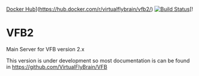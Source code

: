 [Docker Hub](https://www.shippable.com/assets/images/logos/docker-hub.jpg)](https://hub.docker.com/r/virtualflybrain/vfb2/)
[![Build Status](https://travis-ci.org/VirtualFlyBrain/VFB2.svg?branch=master)](https://travis-ci.org/VirtualFlyBrain/VFB2)[!

# VFB2

Main Server for VFB version 2.x

This version is under development so most documentation is can be found in https://github.com/VirtualFlyBrain/VFB 


